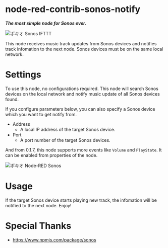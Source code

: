 # node-red-contrib-sonos-notify

***The most simple node for Sonos ever.***

![ポキオ Sonos IFTTT](https://lh3.googleusercontent.com/EL4CbWEkowVlXIqRIj1fy_TFtY896akj4HCRswZMzlEGuzsDPb-txWcreQ34KQhR2p4p3EYh4zWiradQS-f6kvtQ9QQfS7kM_HG9lNOE2wq6JjguI0wcfI5ScDkyWH7U4M_RjEx-uwM=s600 "ポキオ Sonos IFTTT")

This node receives music track updates from Sonos devices and notifies track infomation to the next node. Sonos devices must be on the same local network.


# Settings

To use this node, no configurations required. This node will search Sonos devices on the local network and notify music update of all Sonos devices found.


If you configure parameters below, you can also specify a Sonos device which you want to get notify from. 

 - Address
     - A local IP address of the target Sonos device.
 - Port
     - A port number of the target Sonos devices. 

And from 0.1.7, this node supports more events like `Volume` and `PlayState`. It can be enabled from properties of the node.

![ポキオ Node-RED Sonos](https://lh3.googleusercontent.com/sDfTjlGjKgWsBaJMuabJJ3PR6MegaXUvyx3gb3a2H-nkniTpZaOGNh5dNackDWwoysAltz2TaTyTtTOYtBOjiOG8T4VTPvSKDlilRFol060IOXaQsF7Y1eeixql20oYIVqtTXbJ9KmQ=s600 "ポキオ Node-RED Sonos")


# Usage

If the target Sonos device starts playing new track, the infomation will be notified to the next node. Enjoy!  


# Special Thanks

 - https://www.npmjs.com/package/sonos
